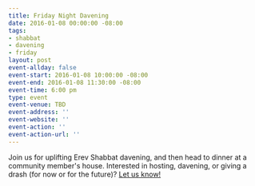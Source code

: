 ```yaml
---
title: Friday Night Davening
date: 2016-01-08 00:00:00 -08:00
tags:
- shabbat
- davening
- friday
layout: post
event-allday: false
event-start: 2016-01-08 10:00:00 -08:00
event-end: 2016-01-08 11:30:00 -08:00
event-time: 6:00 pm
type: event
event-venue: TBD
event-address: ''
event-website: ''
event-action: ''
event-action-url: ''
---
```


Join us for uplifting Erev Shabbat davening, and then head to dinner at a community member's house. Interested in hosting, davening, or giving a drash (for now or for the future)? [Let us know!](mailto:info@minyandafna.org)